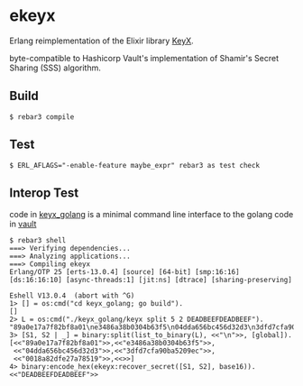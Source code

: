 # ekeyx

Erlang reimplementation of the Elixir library [KeyX](https://github.com/elcritch/keyx).

byte-compatible to Hashicorp Vault's implementation of Shamir's Secret Sharing (SSS) algorithm.

## Build

    $ rebar3 compile

## Test

    $ ERL_AFLAGS="-enable-feature maybe_expr" rebar3 as test check

## Interop Test

code in [keyx_golang](./keyx_golang) is a minimal command line interface to the golang code in [vault](https://github.com/hashicorp/vault/) 

    $ rebar3 shell
    ===> Verifying dependencies...
    ===> Analyzing applications...
    ===> Compiling ekeyx
    Erlang/OTP 25 [erts-13.0.4] [source] [64-bit] [smp:16:16] [ds:16:16:10] [async-threads:1] [jit:ns] [dtrace] [sharing-preserving]
    
    Eshell V13.0.4  (abort with ^G)
    1> [] = os:cmd("cd keyx_golang; go build").
    []
    2> L = os:cmd("./keyx_golang/keyx split 5 2 DEADBEEFDEADBEEF").
    "89a0e17a7f82bf8a01\ne3486a38b0304b63f5\n04dda656bc456d32d3\n3dfd7cfa90ba5209ec\n0018a82dfe27a78519\n"
    3> [S1, S2 | _] = binary:split(list_to_binary(L), <<"\n">>, [global]).
    [<<"89a0e17a7f82bf8a01">>,<<"e3486a38b0304b63f5">>,
     <<"04dda656bc456d32d3">>,<<"3dfd7cfa90ba5209ec">>,
     <<"0018a82dfe27a78519">>,<<>>]
    4> binary:encode_hex(ekeyx:recover_secret([S1, S2], base16)).
    <<"DEADBEEFDEADBEEF">>
